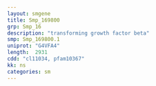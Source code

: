 ```yaml
---
layout: smgene
title: Smp_169800
grp: Smp_16
description: "transforming growth factor beta"
smp: Smp_169800.1
uniprot: "G4VFA4"
length:  2931
cdd: "cl11034, pfam10367"
kk: ns
categories: sm
---
```


